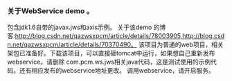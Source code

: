 ### 关于WebService demo 。
包含jdk1.6自带的javax.jws和axis示例。
关于该demo 的博客:http://blog.csdn.net/qazwsxpcm/article/details/78003905,http://blog.csdn.net/qazwsxpcm/article/details/70370490。
该项目为普通的web项目，相关架包已准备好。下载该项目，可以直接砸tomcat中运行，如果想自己重新发布webservice。请删除 com.pcm.ws.jws相关java代码，这是测试使用的示例代码。还有相应发布的webservice地址更改。
调用webservice，请开启服务。
